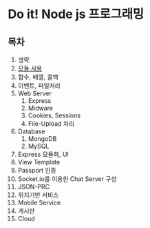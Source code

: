 # Do it! Node js 프로그래밍

## 목차
1. 생략
2. [모듈 사용](../2.modules)
3. 함수, 배열, 콜백
4. 이벤트, 파일처리
5. Web Server
    1) Express
    2) Midware
    3) Cookies, Sessions
    4) File-Upload 처리
6. Database
    1) MongoDB
    2) MySQL
7. Express 모듈화, UI
8. View Template
9. Passport 인증
10. Socket.io를 이용한 Chat Server 구성
11. JSON-PRC
12. 위치기반 서비스
13. Mobile Service
14. 게시판
15. Cloud


